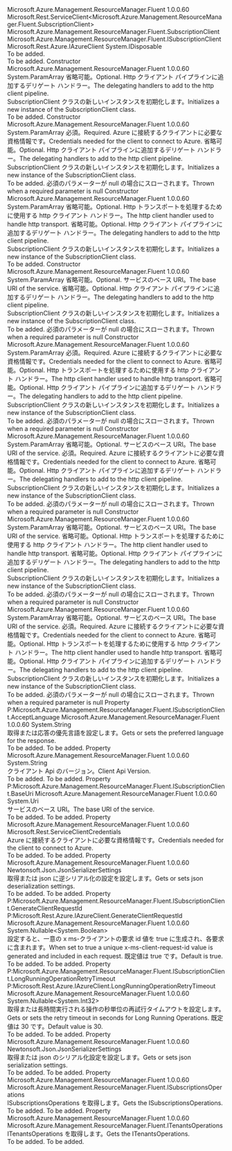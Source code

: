 <Type Name="SubscriptionClient" FullName="Microsoft.Azure.Management.ResourceManager.Fluent.SubscriptionClient">
  <TypeSignature Language="C#" Value="public class SubscriptionClient : Microsoft.Rest.ServiceClient&lt;Microsoft.Azure.Management.ResourceManager.Fluent.SubscriptionClient&gt;, IDisposable, Microsoft.Azure.Management.ResourceManager.Fluent.ISubscriptionClient, Microsoft.Rest.Azure.IAzureClient" />
  <TypeSignature Language="ILAsm" Value=".class public auto ansi beforefieldinit SubscriptionClient extends Microsoft.Rest.ServiceClient`1&lt;class Microsoft.Azure.Management.ResourceManager.Fluent.SubscriptionClient&gt; implements class Microsoft.Azure.Management.ResourceManager.Fluent.ISubscriptionClient, class Microsoft.Rest.Azure.IAzureClient, class System.IDisposable" />
  <TypeSignature Language="DocId" Value="T:Microsoft.Azure.Management.ResourceManager.Fluent.SubscriptionClient" />
  <TypeSignature Language="VB.NET" Value="Public Class SubscriptionClient&#xA;Inherits ServiceClient(Of SubscriptionClient)&#xA;Implements IAzureClient, IDisposable, ISubscriptionClient" />
  <TypeSignature Language="F#" Value="type SubscriptionClient = class&#xA;    inherit ServiceClient&lt;SubscriptionClient&gt;&#xA;    interface ISubscriptionClient&#xA;    interface IDisposable&#xA;    interface IAzureClient" />
  <AssemblyInfo>
    <AssemblyName>Microsoft.Azure.Management.ResourceManager.Fluent</AssemblyName>
    <AssemblyVersion>1.0.0.60</AssemblyVersion>
  </AssemblyInfo>
  <Base>
    <BaseTypeName>Microsoft.Rest.ServiceClient&lt;Microsoft.Azure.Management.ResourceManager.Fluent.SubscriptionClient&gt;</BaseTypeName>
    <BaseTypeArguments>
      <BaseTypeArgument TypeParamName="!0">Microsoft.Azure.Management.ResourceManager.Fluent.SubscriptionClient</BaseTypeArgument>
    </BaseTypeArguments>
  </Base>
  <Interfaces>
    <Interface>
      <InterfaceName>Microsoft.Azure.Management.ResourceManager.Fluent.ISubscriptionClient</InterfaceName>
    </Interface>
    <Interface>
      <InterfaceName>Microsoft.Rest.Azure.IAzureClient</InterfaceName>
    </Interface>
    <Interface>
      <InterfaceName>System.IDisposable</InterfaceName>
    </Interface>
  </Interfaces>
  <Docs>
    <summary>To be added.</summary>
    <remarks>To be added.</remarks>
  </Docs>
  <Members>
    <Member MemberName=".ctor">
      <MemberSignature Language="C#" Value="protected SubscriptionClient (params System.Net.Http.DelegatingHandler[] handlers);" />
      <MemberSignature Language="ILAsm" Value=".method familyhidebysig specialname rtspecialname instance void .ctor(class System.Net.Http.DelegatingHandler[] handlers) cil managed" />
      <MemberSignature Language="DocId" Value="M:Microsoft.Azure.Management.ResourceManager.Fluent.SubscriptionClient.#ctor(System.Net.Http.DelegatingHandler[])" />
      <MemberSignature Language="VB.NET" Value="Protected Sub New (ParamArray handlers As DelegatingHandler())" />
      <MemberSignature Language="F#" Value="new Microsoft.Azure.Management.ResourceManager.Fluent.SubscriptionClient : System.Net.Http.DelegatingHandler[] -&gt; Microsoft.Azure.Management.ResourceManager.Fluent.SubscriptionClient" Usage="new Microsoft.Azure.Management.ResourceManager.Fluent.SubscriptionClient handlers" />
      <MemberType>Constructor</MemberType>
      <AssemblyInfo>
        <AssemblyName>Microsoft.Azure.Management.ResourceManager.Fluent</AssemblyName>
        <AssemblyVersion>1.0.0.60</AssemblyVersion>
      </AssemblyInfo>
      <Parameters>
        <Parameter Name="handlers" Type="System.Net.Http.DelegatingHandler[]">
          <Attributes>
            <Attribute>
              <AttributeName>System.ParamArray</AttributeName>
            </Attribute>
          </Attributes>
        </Parameter>
      </Parameters>
      <Docs>
        <param name="handlers">
            <span data-ttu-id="95780-101">省略可能。</span><span class="sxs-lookup"><span data-stu-id="95780-101">Optional.</span></span> <span data-ttu-id="95780-102">Http クライアント パイプラインに追加するデリゲート ハンドラー。</span><span class="sxs-lookup"><span data-stu-id="95780-102">The delegating handlers to add to the http client pipeline.</span></span>
            </param>
        <summary>
            <span data-ttu-id="95780-103">SubscriptionClient クラスの新しいインスタンスを初期化します。</span><span class="sxs-lookup"><span data-stu-id="95780-103">Initializes a new instance of the SubscriptionClient class.</span></span>
            </summary>
        <remarks>To be added.</remarks>
      </Docs>
    </Member>
    <Member MemberName=".ctor">
      <MemberSignature Language="C#" Value="public SubscriptionClient (Microsoft.Rest.ServiceClientCredentials credentials, params System.Net.Http.DelegatingHandler[] handlers);" />
      <MemberSignature Language="ILAsm" Value=".method public hidebysig specialname rtspecialname instance void .ctor(class Microsoft.Rest.ServiceClientCredentials credentials, class System.Net.Http.DelegatingHandler[] handlers) cil managed" />
      <MemberSignature Language="DocId" Value="M:Microsoft.Azure.Management.ResourceManager.Fluent.SubscriptionClient.#ctor(Microsoft.Rest.ServiceClientCredentials,System.Net.Http.DelegatingHandler[])" />
      <MemberSignature Language="VB.NET" Value="Public Sub New (credentials As ServiceClientCredentials, ParamArray handlers As DelegatingHandler())" />
      <MemberSignature Language="F#" Value="new Microsoft.Azure.Management.ResourceManager.Fluent.SubscriptionClient : Microsoft.Rest.ServiceClientCredentials * System.Net.Http.DelegatingHandler[] -&gt; Microsoft.Azure.Management.ResourceManager.Fluent.SubscriptionClient" Usage="new Microsoft.Azure.Management.ResourceManager.Fluent.SubscriptionClient (credentials, handlers)" />
      <MemberType>Constructor</MemberType>
      <AssemblyInfo>
        <AssemblyName>Microsoft.Azure.Management.ResourceManager.Fluent</AssemblyName>
        <AssemblyVersion>1.0.0.60</AssemblyVersion>
      </AssemblyInfo>
      <Parameters>
        <Parameter Name="credentials" Type="Microsoft.Rest.ServiceClientCredentials" />
        <Parameter Name="handlers" Type="System.Net.Http.DelegatingHandler[]">
          <Attributes>
            <Attribute>
              <AttributeName>System.ParamArray</AttributeName>
            </Attribute>
          </Attributes>
        </Parameter>
      </Parameters>
      <Docs>
        <param name="credentials">
            <span data-ttu-id="95780-104">必須。</span><span class="sxs-lookup"><span data-stu-id="95780-104">Required.</span></span> <span data-ttu-id="95780-105">Azure に接続するクライアントに必要な資格情報です。</span><span class="sxs-lookup"><span data-stu-id="95780-105">Credentials needed for the client to connect to Azure.</span></span>
            </param>
        <param name="handlers">
            <span data-ttu-id="95780-106">省略可能。</span><span class="sxs-lookup"><span data-stu-id="95780-106">Optional.</span></span> <span data-ttu-id="95780-107">Http クライアント パイプラインに追加するデリゲート ハンドラー。</span><span class="sxs-lookup"><span data-stu-id="95780-107">The delegating handlers to add to the http client pipeline.</span></span>
            </param>
        <summary>
            <span data-ttu-id="95780-108">SubscriptionClient クラスの新しいインスタンスを初期化します。</span><span class="sxs-lookup"><span data-stu-id="95780-108">Initializes a new instance of the SubscriptionClient class.</span></span>
            </summary>
        <remarks>To be added.</remarks>
        <exception cref="T:System.ArgumentNullException">
            <span data-ttu-id="95780-109">必須のパラメーターが null の場合にスローされます。</span><span class="sxs-lookup"><span data-stu-id="95780-109">Thrown when a required parameter is null</span></span>
            </exception>
      </Docs>
    </Member>
    <Member MemberName=".ctor">
      <MemberSignature Language="C#" Value="protected SubscriptionClient (System.Net.Http.HttpClientHandler rootHandler, params System.Net.Http.DelegatingHandler[] handlers);" />
      <MemberSignature Language="ILAsm" Value=".method familyhidebysig specialname rtspecialname instance void .ctor(class System.Net.Http.HttpClientHandler rootHandler, class System.Net.Http.DelegatingHandler[] handlers) cil managed" />
      <MemberSignature Language="DocId" Value="M:Microsoft.Azure.Management.ResourceManager.Fluent.SubscriptionClient.#ctor(System.Net.Http.HttpClientHandler,System.Net.Http.DelegatingHandler[])" />
      <MemberSignature Language="VB.NET" Value="Protected Sub New (rootHandler As HttpClientHandler, ParamArray handlers As DelegatingHandler())" />
      <MemberSignature Language="F#" Value="new Microsoft.Azure.Management.ResourceManager.Fluent.SubscriptionClient : System.Net.Http.HttpClientHandler * System.Net.Http.DelegatingHandler[] -&gt; Microsoft.Azure.Management.ResourceManager.Fluent.SubscriptionClient" Usage="new Microsoft.Azure.Management.ResourceManager.Fluent.SubscriptionClient (rootHandler, handlers)" />
      <MemberType>Constructor</MemberType>
      <AssemblyInfo>
        <AssemblyName>Microsoft.Azure.Management.ResourceManager.Fluent</AssemblyName>
        <AssemblyVersion>1.0.0.60</AssemblyVersion>
      </AssemblyInfo>
      <Parameters>
        <Parameter Name="rootHandler" Type="System.Net.Http.HttpClientHandler" />
        <Parameter Name="handlers" Type="System.Net.Http.DelegatingHandler[]">
          <Attributes>
            <Attribute>
              <AttributeName>System.ParamArray</AttributeName>
            </Attribute>
          </Attributes>
        </Parameter>
      </Parameters>
      <Docs>
        <param name="rootHandler">
            <span data-ttu-id="95780-110">省略可能。</span><span class="sxs-lookup"><span data-stu-id="95780-110">Optional.</span></span> <span data-ttu-id="95780-111">Http トランスポートを処理するために使用する http クライアント ハンドラー。</span><span class="sxs-lookup"><span data-stu-id="95780-111">The http client handler used to handle http transport.</span></span>
            </param>
        <param name="handlers">
            <span data-ttu-id="95780-112">省略可能。</span><span class="sxs-lookup"><span data-stu-id="95780-112">Optional.</span></span> <span data-ttu-id="95780-113">Http クライアント パイプラインに追加するデリゲート ハンドラー。</span><span class="sxs-lookup"><span data-stu-id="95780-113">The delegating handlers to add to the http client pipeline.</span></span>
            </param>
        <summary>
            <span data-ttu-id="95780-114">SubscriptionClient クラスの新しいインスタンスを初期化します。</span><span class="sxs-lookup"><span data-stu-id="95780-114">Initializes a new instance of the SubscriptionClient class.</span></span>
            </summary>
        <remarks>To be added.</remarks>
      </Docs>
    </Member>
    <Member MemberName=".ctor">
      <MemberSignature Language="C#" Value="protected SubscriptionClient (Uri baseUri, params System.Net.Http.DelegatingHandler[] handlers);" />
      <MemberSignature Language="ILAsm" Value=".method familyhidebysig specialname rtspecialname instance void .ctor(class System.Uri baseUri, class System.Net.Http.DelegatingHandler[] handlers) cil managed" />
      <MemberSignature Language="DocId" Value="M:Microsoft.Azure.Management.ResourceManager.Fluent.SubscriptionClient.#ctor(System.Uri,System.Net.Http.DelegatingHandler[])" />
      <MemberSignature Language="VB.NET" Value="Protected Sub New (baseUri As Uri, ParamArray handlers As DelegatingHandler())" />
      <MemberSignature Language="F#" Value="new Microsoft.Azure.Management.ResourceManager.Fluent.SubscriptionClient : Uri * System.Net.Http.DelegatingHandler[] -&gt; Microsoft.Azure.Management.ResourceManager.Fluent.SubscriptionClient" Usage="new Microsoft.Azure.Management.ResourceManager.Fluent.SubscriptionClient (baseUri, handlers)" />
      <MemberType>Constructor</MemberType>
      <AssemblyInfo>
        <AssemblyName>Microsoft.Azure.Management.ResourceManager.Fluent</AssemblyName>
        <AssemblyVersion>1.0.0.60</AssemblyVersion>
      </AssemblyInfo>
      <Parameters>
        <Parameter Name="baseUri" Type="System.Uri" />
        <Parameter Name="handlers" Type="System.Net.Http.DelegatingHandler[]">
          <Attributes>
            <Attribute>
              <AttributeName>System.ParamArray</AttributeName>
            </Attribute>
          </Attributes>
        </Parameter>
      </Parameters>
      <Docs>
        <param name="baseUri">
            <span data-ttu-id="95780-115">省略可能。</span><span class="sxs-lookup"><span data-stu-id="95780-115">Optional.</span></span> <span data-ttu-id="95780-116">サービスのベース URI。</span><span class="sxs-lookup"><span data-stu-id="95780-116">The base URI of the service.</span></span>
            </param>
        <param name="handlers">
            <span data-ttu-id="95780-117">省略可能。</span><span class="sxs-lookup"><span data-stu-id="95780-117">Optional.</span></span> <span data-ttu-id="95780-118">Http クライアント パイプラインに追加するデリゲート ハンドラー。</span><span class="sxs-lookup"><span data-stu-id="95780-118">The delegating handlers to add to the http client pipeline.</span></span>
            </param>
        <summary>
            <span data-ttu-id="95780-119">SubscriptionClient クラスの新しいインスタンスを初期化します。</span><span class="sxs-lookup"><span data-stu-id="95780-119">Initializes a new instance of the SubscriptionClient class.</span></span>
            </summary>
        <remarks>To be added.</remarks>
        <exception cref="T:System.ArgumentNullException">
            <span data-ttu-id="95780-120">必須のパラメーターが null の場合にスローされます。</span><span class="sxs-lookup"><span data-stu-id="95780-120">Thrown when a required parameter is null</span></span>
            </exception>
      </Docs>
    </Member>
    <Member MemberName=".ctor">
      <MemberSignature Language="C#" Value="public SubscriptionClient (Microsoft.Rest.ServiceClientCredentials credentials, System.Net.Http.HttpClientHandler rootHandler, params System.Net.Http.DelegatingHandler[] handlers);" />
      <MemberSignature Language="ILAsm" Value=".method public hidebysig specialname rtspecialname instance void .ctor(class Microsoft.Rest.ServiceClientCredentials credentials, class System.Net.Http.HttpClientHandler rootHandler, class System.Net.Http.DelegatingHandler[] handlers) cil managed" />
      <MemberSignature Language="DocId" Value="M:Microsoft.Azure.Management.ResourceManager.Fluent.SubscriptionClient.#ctor(Microsoft.Rest.ServiceClientCredentials,System.Net.Http.HttpClientHandler,System.Net.Http.DelegatingHandler[])" />
      <MemberSignature Language="VB.NET" Value="Public Sub New (credentials As ServiceClientCredentials, rootHandler As HttpClientHandler, ParamArray handlers As DelegatingHandler())" />
      <MemberSignature Language="F#" Value="new Microsoft.Azure.Management.ResourceManager.Fluent.SubscriptionClient : Microsoft.Rest.ServiceClientCredentials * System.Net.Http.HttpClientHandler * System.Net.Http.DelegatingHandler[] -&gt; Microsoft.Azure.Management.ResourceManager.Fluent.SubscriptionClient" Usage="new Microsoft.Azure.Management.ResourceManager.Fluent.SubscriptionClient (credentials, rootHandler, handlers)" />
      <MemberType>Constructor</MemberType>
      <AssemblyInfo>
        <AssemblyName>Microsoft.Azure.Management.ResourceManager.Fluent</AssemblyName>
        <AssemblyVersion>1.0.0.60</AssemblyVersion>
      </AssemblyInfo>
      <Parameters>
        <Parameter Name="credentials" Type="Microsoft.Rest.ServiceClientCredentials" />
        <Parameter Name="rootHandler" Type="System.Net.Http.HttpClientHandler" />
        <Parameter Name="handlers" Type="System.Net.Http.DelegatingHandler[]">
          <Attributes>
            <Attribute>
              <AttributeName>System.ParamArray</AttributeName>
            </Attribute>
          </Attributes>
        </Parameter>
      </Parameters>
      <Docs>
        <param name="credentials">
            <span data-ttu-id="95780-121">必須。</span><span class="sxs-lookup"><span data-stu-id="95780-121">Required.</span></span> <span data-ttu-id="95780-122">Azure に接続するクライアントに必要な資格情報です。</span><span class="sxs-lookup"><span data-stu-id="95780-122">Credentials needed for the client to connect to Azure.</span></span>
            </param>
        <param name="rootHandler">
            <span data-ttu-id="95780-123">省略可能。</span><span class="sxs-lookup"><span data-stu-id="95780-123">Optional.</span></span> <span data-ttu-id="95780-124">Http トランスポートを処理するために使用する http クライアント ハンドラー。</span><span class="sxs-lookup"><span data-stu-id="95780-124">The http client handler used to handle http transport.</span></span>
            </param>
        <param name="handlers">
            <span data-ttu-id="95780-125">省略可能。</span><span class="sxs-lookup"><span data-stu-id="95780-125">Optional.</span></span> <span data-ttu-id="95780-126">Http クライアント パイプラインに追加するデリゲート ハンドラー。</span><span class="sxs-lookup"><span data-stu-id="95780-126">The delegating handlers to add to the http client pipeline.</span></span>
            </param>
        <summary>
            <span data-ttu-id="95780-127">SubscriptionClient クラスの新しいインスタンスを初期化します。</span><span class="sxs-lookup"><span data-stu-id="95780-127">Initializes a new instance of the SubscriptionClient class.</span></span>
            </summary>
        <remarks>To be added.</remarks>
        <exception cref="T:System.ArgumentNullException">
            <span data-ttu-id="95780-128">必須のパラメーターが null の場合にスローされます。</span><span class="sxs-lookup"><span data-stu-id="95780-128">Thrown when a required parameter is null</span></span>
            </exception>
      </Docs>
    </Member>
    <Member MemberName=".ctor">
      <MemberSignature Language="C#" Value="public SubscriptionClient (Uri baseUri, Microsoft.Rest.ServiceClientCredentials credentials, params System.Net.Http.DelegatingHandler[] handlers);" />
      <MemberSignature Language="ILAsm" Value=".method public hidebysig specialname rtspecialname instance void .ctor(class System.Uri baseUri, class Microsoft.Rest.ServiceClientCredentials credentials, class System.Net.Http.DelegatingHandler[] handlers) cil managed" />
      <MemberSignature Language="DocId" Value="M:Microsoft.Azure.Management.ResourceManager.Fluent.SubscriptionClient.#ctor(System.Uri,Microsoft.Rest.ServiceClientCredentials,System.Net.Http.DelegatingHandler[])" />
      <MemberSignature Language="VB.NET" Value="Public Sub New (baseUri As Uri, credentials As ServiceClientCredentials, ParamArray handlers As DelegatingHandler())" />
      <MemberSignature Language="F#" Value="new Microsoft.Azure.Management.ResourceManager.Fluent.SubscriptionClient : Uri * Microsoft.Rest.ServiceClientCredentials * System.Net.Http.DelegatingHandler[] -&gt; Microsoft.Azure.Management.ResourceManager.Fluent.SubscriptionClient" Usage="new Microsoft.Azure.Management.ResourceManager.Fluent.SubscriptionClient (baseUri, credentials, handlers)" />
      <MemberType>Constructor</MemberType>
      <AssemblyInfo>
        <AssemblyName>Microsoft.Azure.Management.ResourceManager.Fluent</AssemblyName>
        <AssemblyVersion>1.0.0.60</AssemblyVersion>
      </AssemblyInfo>
      <Parameters>
        <Parameter Name="baseUri" Type="System.Uri" />
        <Parameter Name="credentials" Type="Microsoft.Rest.ServiceClientCredentials" />
        <Parameter Name="handlers" Type="System.Net.Http.DelegatingHandler[]">
          <Attributes>
            <Attribute>
              <AttributeName>System.ParamArray</AttributeName>
            </Attribute>
          </Attributes>
        </Parameter>
      </Parameters>
      <Docs>
        <param name="baseUri">
            <span data-ttu-id="95780-129">省略可能。</span><span class="sxs-lookup"><span data-stu-id="95780-129">Optional.</span></span> <span data-ttu-id="95780-130">サービスのベース URI。</span><span class="sxs-lookup"><span data-stu-id="95780-130">The base URI of the service.</span></span>
            </param>
        <param name="credentials">
            <span data-ttu-id="95780-131">必須。</span><span class="sxs-lookup"><span data-stu-id="95780-131">Required.</span></span> <span data-ttu-id="95780-132">Azure に接続するクライアントに必要な資格情報です。</span><span class="sxs-lookup"><span data-stu-id="95780-132">Credentials needed for the client to connect to Azure.</span></span>
            </param>
        <param name="handlers">
            <span data-ttu-id="95780-133">省略可能。</span><span class="sxs-lookup"><span data-stu-id="95780-133">Optional.</span></span> <span data-ttu-id="95780-134">Http クライアント パイプラインに追加するデリゲート ハンドラー。</span><span class="sxs-lookup"><span data-stu-id="95780-134">The delegating handlers to add to the http client pipeline.</span></span>
            </param>
        <summary>
            <span data-ttu-id="95780-135">SubscriptionClient クラスの新しいインスタンスを初期化します。</span><span class="sxs-lookup"><span data-stu-id="95780-135">Initializes a new instance of the SubscriptionClient class.</span></span>
            </summary>
        <remarks>To be added.</remarks>
        <exception cref="T:System.ArgumentNullException">
            <span data-ttu-id="95780-136">必須のパラメーターが null の場合にスローされます。</span><span class="sxs-lookup"><span data-stu-id="95780-136">Thrown when a required parameter is null</span></span>
            </exception>
      </Docs>
    </Member>
    <Member MemberName=".ctor">
      <MemberSignature Language="C#" Value="protected SubscriptionClient (Uri baseUri, System.Net.Http.HttpClientHandler rootHandler, params System.Net.Http.DelegatingHandler[] handlers);" />
      <MemberSignature Language="ILAsm" Value=".method familyhidebysig specialname rtspecialname instance void .ctor(class System.Uri baseUri, class System.Net.Http.HttpClientHandler rootHandler, class System.Net.Http.DelegatingHandler[] handlers) cil managed" />
      <MemberSignature Language="DocId" Value="M:Microsoft.Azure.Management.ResourceManager.Fluent.SubscriptionClient.#ctor(System.Uri,System.Net.Http.HttpClientHandler,System.Net.Http.DelegatingHandler[])" />
      <MemberSignature Language="VB.NET" Value="Protected Sub New (baseUri As Uri, rootHandler As HttpClientHandler, ParamArray handlers As DelegatingHandler())" />
      <MemberSignature Language="F#" Value="new Microsoft.Azure.Management.ResourceManager.Fluent.SubscriptionClient : Uri * System.Net.Http.HttpClientHandler * System.Net.Http.DelegatingHandler[] -&gt; Microsoft.Azure.Management.ResourceManager.Fluent.SubscriptionClient" Usage="new Microsoft.Azure.Management.ResourceManager.Fluent.SubscriptionClient (baseUri, rootHandler, handlers)" />
      <MemberType>Constructor</MemberType>
      <AssemblyInfo>
        <AssemblyName>Microsoft.Azure.Management.ResourceManager.Fluent</AssemblyName>
        <AssemblyVersion>1.0.0.60</AssemblyVersion>
      </AssemblyInfo>
      <Parameters>
        <Parameter Name="baseUri" Type="System.Uri" />
        <Parameter Name="rootHandler" Type="System.Net.Http.HttpClientHandler" />
        <Parameter Name="handlers" Type="System.Net.Http.DelegatingHandler[]">
          <Attributes>
            <Attribute>
              <AttributeName>System.ParamArray</AttributeName>
            </Attribute>
          </Attributes>
        </Parameter>
      </Parameters>
      <Docs>
        <param name="baseUri">
            <span data-ttu-id="95780-137">省略可能。</span><span class="sxs-lookup"><span data-stu-id="95780-137">Optional.</span></span> <span data-ttu-id="95780-138">サービスのベース URI。</span><span class="sxs-lookup"><span data-stu-id="95780-138">The base URI of the service.</span></span>
            </param>
        <param name="rootHandler">
            <span data-ttu-id="95780-139">省略可能。</span><span class="sxs-lookup"><span data-stu-id="95780-139">Optional.</span></span> <span data-ttu-id="95780-140">Http トランスポートを処理するために使用する http クライアント ハンドラー。</span><span class="sxs-lookup"><span data-stu-id="95780-140">The http client handler used to handle http transport.</span></span>
            </param>
        <param name="handlers">
            <span data-ttu-id="95780-141">省略可能。</span><span class="sxs-lookup"><span data-stu-id="95780-141">Optional.</span></span> <span data-ttu-id="95780-142">Http クライアント パイプラインに追加するデリゲート ハンドラー。</span><span class="sxs-lookup"><span data-stu-id="95780-142">The delegating handlers to add to the http client pipeline.</span></span>
            </param>
        <summary>
            <span data-ttu-id="95780-143">SubscriptionClient クラスの新しいインスタンスを初期化します。</span><span class="sxs-lookup"><span data-stu-id="95780-143">Initializes a new instance of the SubscriptionClient class.</span></span>
            </summary>
        <remarks>To be added.</remarks>
        <exception cref="T:System.ArgumentNullException">
            <span data-ttu-id="95780-144">必須のパラメーターが null の場合にスローされます。</span><span class="sxs-lookup"><span data-stu-id="95780-144">Thrown when a required parameter is null</span></span>
            </exception>
      </Docs>
    </Member>
    <Member MemberName=".ctor">
      <MemberSignature Language="C#" Value="public SubscriptionClient (Uri baseUri, Microsoft.Rest.ServiceClientCredentials credentials, System.Net.Http.HttpClientHandler rootHandler, params System.Net.Http.DelegatingHandler[] handlers);" />
      <MemberSignature Language="ILAsm" Value=".method public hidebysig specialname rtspecialname instance void .ctor(class System.Uri baseUri, class Microsoft.Rest.ServiceClientCredentials credentials, class System.Net.Http.HttpClientHandler rootHandler, class System.Net.Http.DelegatingHandler[] handlers) cil managed" />
      <MemberSignature Language="DocId" Value="M:Microsoft.Azure.Management.ResourceManager.Fluent.SubscriptionClient.#ctor(System.Uri,Microsoft.Rest.ServiceClientCredentials,System.Net.Http.HttpClientHandler,System.Net.Http.DelegatingHandler[])" />
      <MemberSignature Language="VB.NET" Value="Public Sub New (baseUri As Uri, credentials As ServiceClientCredentials, rootHandler As HttpClientHandler, ParamArray handlers As DelegatingHandler())" />
      <MemberSignature Language="F#" Value="new Microsoft.Azure.Management.ResourceManager.Fluent.SubscriptionClient : Uri * Microsoft.Rest.ServiceClientCredentials * System.Net.Http.HttpClientHandler * System.Net.Http.DelegatingHandler[] -&gt; Microsoft.Azure.Management.ResourceManager.Fluent.SubscriptionClient" Usage="new Microsoft.Azure.Management.ResourceManager.Fluent.SubscriptionClient (baseUri, credentials, rootHandler, handlers)" />
      <MemberType>Constructor</MemberType>
      <AssemblyInfo>
        <AssemblyName>Microsoft.Azure.Management.ResourceManager.Fluent</AssemblyName>
        <AssemblyVersion>1.0.0.60</AssemblyVersion>
      </AssemblyInfo>
      <Parameters>
        <Parameter Name="baseUri" Type="System.Uri" />
        <Parameter Name="credentials" Type="Microsoft.Rest.ServiceClientCredentials" />
        <Parameter Name="rootHandler" Type="System.Net.Http.HttpClientHandler" />
        <Parameter Name="handlers" Type="System.Net.Http.DelegatingHandler[]">
          <Attributes>
            <Attribute>
              <AttributeName>System.ParamArray</AttributeName>
            </Attribute>
          </Attributes>
        </Parameter>
      </Parameters>
      <Docs>
        <param name="baseUri">
            <span data-ttu-id="95780-145">省略可能。</span><span class="sxs-lookup"><span data-stu-id="95780-145">Optional.</span></span> <span data-ttu-id="95780-146">サービスのベース URI。</span><span class="sxs-lookup"><span data-stu-id="95780-146">The base URI of the service.</span></span>
            </param>
        <param name="credentials">
            <span data-ttu-id="95780-147">必須。</span><span class="sxs-lookup"><span data-stu-id="95780-147">Required.</span></span> <span data-ttu-id="95780-148">Azure に接続するクライアントに必要な資格情報です。</span><span class="sxs-lookup"><span data-stu-id="95780-148">Credentials needed for the client to connect to Azure.</span></span>
            </param>
        <param name="rootHandler">
            <span data-ttu-id="95780-149">省略可能。</span><span class="sxs-lookup"><span data-stu-id="95780-149">Optional.</span></span> <span data-ttu-id="95780-150">Http トランスポートを処理するために使用する http クライアント ハンドラー。</span><span class="sxs-lookup"><span data-stu-id="95780-150">The http client handler used to handle http transport.</span></span>
            </param>
        <param name="handlers">
            <span data-ttu-id="95780-151">省略可能。</span><span class="sxs-lookup"><span data-stu-id="95780-151">Optional.</span></span> <span data-ttu-id="95780-152">Http クライアント パイプラインに追加するデリゲート ハンドラー。</span><span class="sxs-lookup"><span data-stu-id="95780-152">The delegating handlers to add to the http client pipeline.</span></span>
            </param>
        <summary>
            <span data-ttu-id="95780-153">SubscriptionClient クラスの新しいインスタンスを初期化します。</span><span class="sxs-lookup"><span data-stu-id="95780-153">Initializes a new instance of the SubscriptionClient class.</span></span>
            </summary>
        <remarks>To be added.</remarks>
        <exception cref="T:System.ArgumentNullException">
            <span data-ttu-id="95780-154">必須のパラメーターが null の場合にスローされます。</span><span class="sxs-lookup"><span data-stu-id="95780-154">Thrown when a required parameter is null</span></span>
            </exception>
      </Docs>
    </Member>
    <Member MemberName="AcceptLanguage">
      <MemberSignature Language="C#" Value="public string AcceptLanguage { get; set; }" />
      <MemberSignature Language="ILAsm" Value=".property instance string AcceptLanguage" />
      <MemberSignature Language="DocId" Value="P:Microsoft.Azure.Management.ResourceManager.Fluent.SubscriptionClient.AcceptLanguage" />
      <MemberSignature Language="VB.NET" Value="Public Property AcceptLanguage As String" />
      <MemberSignature Language="F#" Value="member this.AcceptLanguage : string with get, set" Usage="Microsoft.Azure.Management.ResourceManager.Fluent.SubscriptionClient.AcceptLanguage" />
      <MemberType>Property</MemberType>
      <Implements>
        <InterfaceMember>P:Microsoft.Azure.Management.ResourceManager.Fluent.ISubscriptionClient.AcceptLanguage</InterfaceMember>
      </Implements>
      <AssemblyInfo>
        <AssemblyName>Microsoft.Azure.Management.ResourceManager.Fluent</AssemblyName>
        <AssemblyVersion>1.0.0.60</AssemblyVersion>
      </AssemblyInfo>
      <ReturnValue>
        <ReturnType>System.String</ReturnType>
      </ReturnValue>
      <Docs>
        <summary>
            <span data-ttu-id="95780-155">取得または応答の優先言語を設定します。</span><span class="sxs-lookup"><span data-stu-id="95780-155">Gets or sets the preferred language for the response.</span></span>
            </summary>
        <value>To be added.</value>
        <remarks>To be added.</remarks>
      </Docs>
    </Member>
    <Member MemberName="ApiVersion">
      <MemberSignature Language="C#" Value="public string ApiVersion { get; }" />
      <MemberSignature Language="ILAsm" Value=".property instance string ApiVersion" />
      <MemberSignature Language="DocId" Value="P:Microsoft.Azure.Management.ResourceManager.Fluent.SubscriptionClient.ApiVersion" />
      <MemberSignature Language="VB.NET" Value="Public ReadOnly Property ApiVersion As String" />
      <MemberSignature Language="F#" Value="member this.ApiVersion : string" Usage="Microsoft.Azure.Management.ResourceManager.Fluent.SubscriptionClient.ApiVersion" />
      <MemberType>Property</MemberType>
      <AssemblyInfo>
        <AssemblyName>Microsoft.Azure.Management.ResourceManager.Fluent</AssemblyName>
        <AssemblyVersion>1.0.0.60</AssemblyVersion>
      </AssemblyInfo>
      <ReturnValue>
        <ReturnType>System.String</ReturnType>
      </ReturnValue>
      <Docs>
        <summary>
            <span data-ttu-id="95780-156">クライアント Api のバージョン。</span><span class="sxs-lookup"><span data-stu-id="95780-156">Client Api Version.</span></span>
            </summary>
        <value>To be added.</value>
        <remarks>To be added.</remarks>
      </Docs>
    </Member>
    <Member MemberName="BaseUri">
      <MemberSignature Language="C#" Value="public Uri BaseUri { get; set; }" />
      <MemberSignature Language="ILAsm" Value=".property instance class System.Uri BaseUri" />
      <MemberSignature Language="DocId" Value="P:Microsoft.Azure.Management.ResourceManager.Fluent.SubscriptionClient.BaseUri" />
      <MemberSignature Language="VB.NET" Value="Public Property BaseUri As Uri" />
      <MemberSignature Language="F#" Value="member this.BaseUri : Uri with get, set" Usage="Microsoft.Azure.Management.ResourceManager.Fluent.SubscriptionClient.BaseUri" />
      <MemberType>Property</MemberType>
      <Implements>
        <InterfaceMember>P:Microsoft.Azure.Management.ResourceManager.Fluent.ISubscriptionClient.BaseUri</InterfaceMember>
      </Implements>
      <AssemblyInfo>
        <AssemblyName>Microsoft.Azure.Management.ResourceManager.Fluent</AssemblyName>
        <AssemblyVersion>1.0.0.60</AssemblyVersion>
      </AssemblyInfo>
      <ReturnValue>
        <ReturnType>System.Uri</ReturnType>
      </ReturnValue>
      <Docs>
        <summary>
            <span data-ttu-id="95780-157">サービスのベース URI。</span><span class="sxs-lookup"><span data-stu-id="95780-157">The base URI of the service.</span></span>
            </summary>
        <value>To be added.</value>
        <remarks>To be added.</remarks>
      </Docs>
    </Member>
    <Member MemberName="Credentials">
      <MemberSignature Language="C#" Value="public Microsoft.Rest.ServiceClientCredentials Credentials { get; }" />
      <MemberSignature Language="ILAsm" Value=".property instance class Microsoft.Rest.ServiceClientCredentials Credentials" />
      <MemberSignature Language="DocId" Value="P:Microsoft.Azure.Management.ResourceManager.Fluent.SubscriptionClient.Credentials" />
      <MemberSignature Language="VB.NET" Value="Public ReadOnly Property Credentials As ServiceClientCredentials" />
      <MemberSignature Language="F#" Value="member this.Credentials : Microsoft.Rest.ServiceClientCredentials" Usage="Microsoft.Azure.Management.ResourceManager.Fluent.SubscriptionClient.Credentials" />
      <MemberType>Property</MemberType>
      <AssemblyInfo>
        <AssemblyName>Microsoft.Azure.Management.ResourceManager.Fluent</AssemblyName>
        <AssemblyVersion>1.0.0.60</AssemblyVersion>
      </AssemblyInfo>
      <ReturnValue>
        <ReturnType>Microsoft.Rest.ServiceClientCredentials</ReturnType>
      </ReturnValue>
      <Docs>
        <summary>
            <span data-ttu-id="95780-158">Azure に接続するクライアントに必要な資格情報です。</span><span class="sxs-lookup"><span data-stu-id="95780-158">Credentials needed for the client to connect to Azure.</span></span>
            </summary>
        <value>To be added.</value>
        <remarks>To be added.</remarks>
      </Docs>
    </Member>
    <Member MemberName="DeserializationSettings">
      <MemberSignature Language="C#" Value="public Newtonsoft.Json.JsonSerializerSettings DeserializationSettings { get; }" />
      <MemberSignature Language="ILAsm" Value=".property instance class Newtonsoft.Json.JsonSerializerSettings DeserializationSettings" />
      <MemberSignature Language="DocId" Value="P:Microsoft.Azure.Management.ResourceManager.Fluent.SubscriptionClient.DeserializationSettings" />
      <MemberSignature Language="VB.NET" Value="Public ReadOnly Property DeserializationSettings As JsonSerializerSettings" />
      <MemberSignature Language="F#" Value="member this.DeserializationSettings : Newtonsoft.Json.JsonSerializerSettings" Usage="Microsoft.Azure.Management.ResourceManager.Fluent.SubscriptionClient.DeserializationSettings" />
      <MemberType>Property</MemberType>
      <AssemblyInfo>
        <AssemblyName>Microsoft.Azure.Management.ResourceManager.Fluent</AssemblyName>
        <AssemblyVersion>1.0.0.60</AssemblyVersion>
      </AssemblyInfo>
      <ReturnValue>
        <ReturnType>Newtonsoft.Json.JsonSerializerSettings</ReturnType>
      </ReturnValue>
      <Docs>
        <summary>
            <span data-ttu-id="95780-159">取得または json に逆シリアル化の設定を設定します。</span><span class="sxs-lookup"><span data-stu-id="95780-159">Gets or sets json deserialization settings.</span></span>
            </summary>
        <value>To be added.</value>
        <remarks>To be added.</remarks>
      </Docs>
    </Member>
    <Member MemberName="GenerateClientRequestId">
      <MemberSignature Language="C#" Value="public Nullable&lt;bool&gt; GenerateClientRequestId { get; set; }" />
      <MemberSignature Language="ILAsm" Value=".property instance valuetype System.Nullable`1&lt;bool&gt; GenerateClientRequestId" />
      <MemberSignature Language="DocId" Value="P:Microsoft.Azure.Management.ResourceManager.Fluent.SubscriptionClient.GenerateClientRequestId" />
      <MemberSignature Language="VB.NET" Value="Public Property GenerateClientRequestId As Nullable(Of Boolean)" />
      <MemberSignature Language="F#" Value="member this.GenerateClientRequestId : Nullable&lt;bool&gt; with get, set" Usage="Microsoft.Azure.Management.ResourceManager.Fluent.SubscriptionClient.GenerateClientRequestId" />
      <MemberType>Property</MemberType>
      <Implements>
        <InterfaceMember>P:Microsoft.Azure.Management.ResourceManager.Fluent.ISubscriptionClient.GenerateClientRequestId</InterfaceMember>
        <InterfaceMember>P:Microsoft.Rest.Azure.IAzureClient.GenerateClientRequestId</InterfaceMember>
      </Implements>
      <AssemblyInfo>
        <AssemblyName>Microsoft.Azure.Management.ResourceManager.Fluent</AssemblyName>
        <AssemblyVersion>1.0.0.60</AssemblyVersion>
      </AssemblyInfo>
      <ReturnValue>
        <ReturnType>System.Nullable&lt;System.Boolean&gt;</ReturnType>
      </ReturnValue>
      <Docs>
        <summary>
            <span data-ttu-id="95780-160">設定すると、一意の x ms-クライアントの要求 id 値を true に生成され、各要求に含まれます。</span><span class="sxs-lookup"><span data-stu-id="95780-160">When set to true a unique x-ms-client-request-id value is generated and included in each request.</span></span> <span data-ttu-id="95780-161">既定値は true です。</span><span class="sxs-lookup"><span data-stu-id="95780-161">Default is true.</span></span>
            </summary>
        <value>To be added.</value>
        <remarks>To be added.</remarks>
      </Docs>
    </Member>
    <Member MemberName="LongRunningOperationRetryTimeout">
      <MemberSignature Language="C#" Value="public Nullable&lt;int&gt; LongRunningOperationRetryTimeout { get; set; }" />
      <MemberSignature Language="ILAsm" Value=".property instance valuetype System.Nullable`1&lt;int32&gt; LongRunningOperationRetryTimeout" />
      <MemberSignature Language="DocId" Value="P:Microsoft.Azure.Management.ResourceManager.Fluent.SubscriptionClient.LongRunningOperationRetryTimeout" />
      <MemberSignature Language="VB.NET" Value="Public Property LongRunningOperationRetryTimeout As Nullable(Of Integer)" />
      <MemberSignature Language="F#" Value="member this.LongRunningOperationRetryTimeout : Nullable&lt;int&gt; with get, set" Usage="Microsoft.Azure.Management.ResourceManager.Fluent.SubscriptionClient.LongRunningOperationRetryTimeout" />
      <MemberType>Property</MemberType>
      <Implements>
        <InterfaceMember>P:Microsoft.Azure.Management.ResourceManager.Fluent.ISubscriptionClient.LongRunningOperationRetryTimeout</InterfaceMember>
        <InterfaceMember>P:Microsoft.Rest.Azure.IAzureClient.LongRunningOperationRetryTimeout</InterfaceMember>
      </Implements>
      <AssemblyInfo>
        <AssemblyName>Microsoft.Azure.Management.ResourceManager.Fluent</AssemblyName>
        <AssemblyVersion>1.0.0.60</AssemblyVersion>
      </AssemblyInfo>
      <ReturnValue>
        <ReturnType>System.Nullable&lt;System.Int32&gt;</ReturnType>
      </ReturnValue>
      <Docs>
        <summary>
            <span data-ttu-id="95780-162">取得または長時間実行される操作の秒単位の再試行タイムアウトを設定します。</span><span class="sxs-lookup"><span data-stu-id="95780-162">Gets or sets the retry timeout in seconds for Long Running Operations.</span></span>
            <span data-ttu-id="95780-163">既定値は 30 です。</span><span class="sxs-lookup"><span data-stu-id="95780-163">Default value is 30.</span></span>
            </summary>
        <value>To be added.</value>
        <remarks>To be added.</remarks>
      </Docs>
    </Member>
    <Member MemberName="SerializationSettings">
      <MemberSignature Language="C#" Value="public Newtonsoft.Json.JsonSerializerSettings SerializationSettings { get; }" />
      <MemberSignature Language="ILAsm" Value=".property instance class Newtonsoft.Json.JsonSerializerSettings SerializationSettings" />
      <MemberSignature Language="DocId" Value="P:Microsoft.Azure.Management.ResourceManager.Fluent.SubscriptionClient.SerializationSettings" />
      <MemberSignature Language="VB.NET" Value="Public ReadOnly Property SerializationSettings As JsonSerializerSettings" />
      <MemberSignature Language="F#" Value="member this.SerializationSettings : Newtonsoft.Json.JsonSerializerSettings" Usage="Microsoft.Azure.Management.ResourceManager.Fluent.SubscriptionClient.SerializationSettings" />
      <MemberType>Property</MemberType>
      <AssemblyInfo>
        <AssemblyName>Microsoft.Azure.Management.ResourceManager.Fluent</AssemblyName>
        <AssemblyVersion>1.0.0.60</AssemblyVersion>
      </AssemblyInfo>
      <ReturnValue>
        <ReturnType>Newtonsoft.Json.JsonSerializerSettings</ReturnType>
      </ReturnValue>
      <Docs>
        <summary>
            <span data-ttu-id="95780-164">取得または json のシリアル化設定を設定します。</span><span class="sxs-lookup"><span data-stu-id="95780-164">Gets or sets json serialization settings.</span></span>
            </summary>
        <value>To be added.</value>
        <remarks>To be added.</remarks>
      </Docs>
    </Member>
    <Member MemberName="Subscriptions">
      <MemberSignature Language="C#" Value="public Microsoft.Azure.Management.ResourceManager.Fluent.ISubscriptionsOperations Subscriptions { get; }" />
      <MemberSignature Language="ILAsm" Value=".property instance class Microsoft.Azure.Management.ResourceManager.Fluent.ISubscriptionsOperations Subscriptions" />
      <MemberSignature Language="DocId" Value="P:Microsoft.Azure.Management.ResourceManager.Fluent.SubscriptionClient.Subscriptions" />
      <MemberSignature Language="VB.NET" Value="Public ReadOnly Property Subscriptions As ISubscriptionsOperations" />
      <MemberSignature Language="F#" Value="member this.Subscriptions : Microsoft.Azure.Management.ResourceManager.Fluent.ISubscriptionsOperations" Usage="Microsoft.Azure.Management.ResourceManager.Fluent.SubscriptionClient.Subscriptions" />
      <MemberType>Property</MemberType>
      <AssemblyInfo>
        <AssemblyName>Microsoft.Azure.Management.ResourceManager.Fluent</AssemblyName>
        <AssemblyVersion>1.0.0.60</AssemblyVersion>
      </AssemblyInfo>
      <ReturnValue>
        <ReturnType>Microsoft.Azure.Management.ResourceManager.Fluent.ISubscriptionsOperations</ReturnType>
      </ReturnValue>
      <Docs>
        <summary>
            <span data-ttu-id="95780-165">ISubscriptionsOperations を取得します。</span><span class="sxs-lookup"><span data-stu-id="95780-165">Gets the ISubscriptionsOperations.</span></span>
            </summary>
        <value>To be added.</value>
        <remarks>To be added.</remarks>
      </Docs>
    </Member>
    <Member MemberName="Tenants">
      <MemberSignature Language="C#" Value="public Microsoft.Azure.Management.ResourceManager.Fluent.ITenantsOperations Tenants { get; }" />
      <MemberSignature Language="ILAsm" Value=".property instance class Microsoft.Azure.Management.ResourceManager.Fluent.ITenantsOperations Tenants" />
      <MemberSignature Language="DocId" Value="P:Microsoft.Azure.Management.ResourceManager.Fluent.SubscriptionClient.Tenants" />
      <MemberSignature Language="VB.NET" Value="Public ReadOnly Property Tenants As ITenantsOperations" />
      <MemberSignature Language="F#" Value="member this.Tenants : Microsoft.Azure.Management.ResourceManager.Fluent.ITenantsOperations" Usage="Microsoft.Azure.Management.ResourceManager.Fluent.SubscriptionClient.Tenants" />
      <MemberType>Property</MemberType>
      <AssemblyInfo>
        <AssemblyName>Microsoft.Azure.Management.ResourceManager.Fluent</AssemblyName>
        <AssemblyVersion>1.0.0.60</AssemblyVersion>
      </AssemblyInfo>
      <ReturnValue>
        <ReturnType>Microsoft.Azure.Management.ResourceManager.Fluent.ITenantsOperations</ReturnType>
      </ReturnValue>
      <Docs>
        <summary>
            <span data-ttu-id="95780-166">ITenantsOperations を取得します。</span><span class="sxs-lookup"><span data-stu-id="95780-166">Gets the ITenantsOperations.</span></span>
            </summary>
        <value>To be added.</value>
        <remarks>To be added.</remarks>
      </Docs>
    </Member>
  </Members>
</Type>